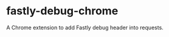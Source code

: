 fastly-debug-chrome
===================

A Chrome extension to add Fastly debug header into requests.
